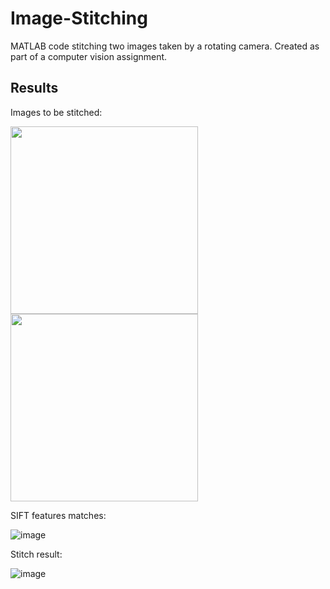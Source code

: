 # Image-Stitching

MATLAB code stitching two images taken by a rotating camera. Created as part of a computer vision assignment.

## Results

Images to be stitched:

<div>
  <img src="https://user-images.githubusercontent.com/47959146/210016587-72b8db57-6ff9-44c7-947f-2666466414c3.png" width="300" height="300">
  <img src="https://user-images.githubusercontent.com/47959146/210016641-f4f3f9eb-50fc-420a-b558-d4aa4fbc9dae.png" width="300" height="300">
</div>



SIFT features matches:

![image](https://user-images.githubusercontent.com/47959146/210016656-54fbbdfa-9b0f-402d-8f86-88a6489b72e4.png)

Stitch result:

![image](https://user-images.githubusercontent.com/47959146/210016662-f183a570-1d88-4c07-9625-b8a14cfad16f.png)
